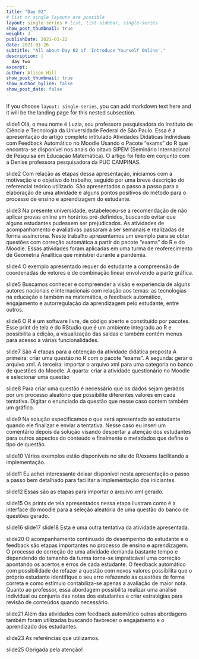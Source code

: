 ```yaml
---
title: "Day 02"
# list or single layouts are possible
layout: single-series # list, list-sidebar, single-series
show_post_thumbnail: true
weight: 3
publishDate: 2021-01-22
date: 2021-01-26
subtitle: "All about Day 02 of 'Introduce Yourself Online'."
description: |
  day two
excerpt: 
author: Alison Hill
show_post_thumbnail: true
show_author_byline: false
show_post_date: false
---
```


If you choose `layout: single-series`, you can add markdown text here and it will be the landing page for this nested subsection.

slide1
Olá, o meu nome é Luzia, sou professora pesquisadora do Instituto de Ciência e Tecnologia da Universidade Federal de São Paulo. Essa é a apresentação do artigo completo intitulado Atividades Didáticas Individuais com Feedback Automático no Moodle Usando o Pacote “exams” do R que encontra-se disponível nos anais do oitavo SIPEM (Seminário Internacional de Pesquisa em Educação Matemática). O artigo foi feito em conjunto com a Denise professora pesquisadora da PUC CAMPINAS.

slide2
Com relação as etapas dessa apresentação, iniciamos com a motivação e o objetivo do trabalho, seguido por uma breve descrição do referencial teórico utilizado. São apresentados o passo a passo para a elaboração de uma atividade e alguns pontos positivos do método para o processo de ensino e aprendizagem do estudante.


slide3
Na presente universidade, estabeleceu-se a recomendação de não aplicar provas online em horários pré-definidos, buscando evitar que alguns estudantes pudessem ser prejudicados. As atividades de acompanhamento e avaliativas passaram a ser semanais e realizadas de forma assíncrona.  Neste trabalho apresentamos um exemplo para se obter questões com correção automática a partir do pacote “exams” do R e do Moodle. Essas atividades foram aplicadas em uma turma de reoferecimento de Geometria Analítica que ministrei durante a pandemia. 

slide4
O exemplo apresentado requer do estudante a compreensão de coordenadas de vetores e de combinação linear envolvendo a parte gráfica. 

slide5
Buscamos conhecer e compreender a visão e experiencia de alguns autores nacionais e internacionais com relação aos temas: as tecnologias na educação e também na matemática, o feedback automático, engajamento e autorregulação da aprendizagem pelo estudante, entre outros.

slide6
O R é um software livre, de código aberto e constituído por pacotes. Esse print de tela é do RStudio que é um ambiente integrado ao R e possibilita a edição, a visualização das saídas e também contém menus para acesso à várias funcionalidades. 

slide7
São 4 etapas para a obtenção da atividade didática proposta
A primeira: criar uma questão no R com o pacote “exams”.
A segunda: gerar o arquivo xml.
A terceira: importar o arquivo xml para uma categoria no banco de questões do Moodle.
A quarta: criar a atividade questionário no Moodle e selecionar uma questão 

slide8
Para criar uma questão é necessário que os dados sejam gerados por um processo aleatório que possibilite diferentes valores em cada tentativa.
Digitar o enunciado da questão que nesse caso contem também um gráfico.

slide9
Na solução especificamos o que será apresentado ao estudante quando ele finalizar e enviar a tentativa. 
Nesse caso eu inseri um comentário depois da solução visando despertar a atenção dos estudantes para outros aspectos do conteúdo e finalmente o metadados que define o tipo de questão.

slide10
Vários exemplos estão disponíveis no site do R/exams facilitando a implementação.

slide11
Eu achei interessante deixar disponível  nesta apresentação o passo a passo bem detalhado para facilitar a implementação dos iniciantes. 

slide12
Essas são as etapas para importar o arquivo xml gerado.

slide15
Os prints de tela apresentados nessa etapa ilustram como é a interface do moodle para a seleção aleatória de uma questão do banco de questões gerado.

slide16
slide17
slide18
Esta é uma outra tentativa da atividade apresentada.

slide20
O acompanhamento continuado do desempenho do estudante e o feedback são etapas importantes no processo de ensino e aprendizagem. O processo de correção de uma atividade demanda bastante tempo e dependendo do tamanho da turma torna-se impraticável uma correção apontando os  acertos e erros de cada estudante.
O feedback automático com possibilidade de refazer a questão com novos valores possibilita que o próprio estudante identifique o seu erro refazendo as questões de forma correta e como estímulo contabiliza-se apenas a avaliação de maior nota. Quanto ao professor, essa abordagem possibilita realizar uma análise individual ou conjunta das notas dos estudantes e criar estratégias para revisão de conteúdos quando necessário. 




slide21
Além das atividades com feedback automático outras abordagens também foram utilizadas buscando favorecer o engajamento e o aprendizado dos estudantes.


slide23
As referências que utilizamos.


slide25
Obrigada pela atenção!
